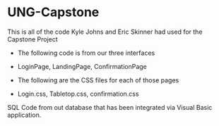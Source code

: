 # UNG-Capstone
This is all of the code Kyle Johns and Eric Skinner had used for the Capstone Project
* The following code is from our three interfaces
- LoginPage, LandingPage, ConfirmationPage
* The following are the CSS files for each of those pages
- Login.css, Tabletop.css, confirmation.css

SQL Code from out database that has been integrated via Visual Basic application. 

